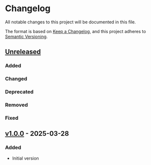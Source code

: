 # Changelog
All notable changes to this project will be documented in this file.

The format is based on [Keep a Changelog](https://keepachangelog.com/en/1.0.0/),
and this project adheres to [Semantic Versioning](https://semver.org/spec/v2.0.0.html).

## [Unreleased]

### Added

### Changed

### Deprecated

### Removed

### Fixed

[Unreleased]: <https://github.com/RS-PYTHON/cadip-stac-extension/compare/v1.0.0...HEAD>

## [v1.0.0] - 2025-03-28

### Added

- Initial version

[v1.0.0]: <https://github.com/RS-PYTHON/cadip-stac-extension/tree/v1.0.0>
